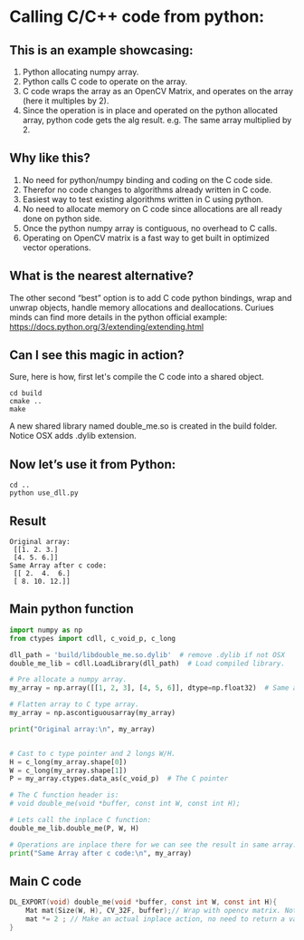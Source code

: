 # Calling C/C++ code from python:

## This is an example showcasing:
1. Python allocating numpy array.
2. Python calls C code to operate on the array.
3. C code wraps the array as an OpenCV Matrix, and operates on the array (here it multiples by 2).
4. Since the operation is in place and operated on the python allocated array, python code gets the alg result. e.g. The same array multiplied by 2.

## Why like this?
1. No need for python/numpy binding and coding on the C code side.
2. Therefor no code changes to algorithms already written in C code.
3. Easiest way to test existing algorithms written in C using python.
4. No need to allocate memory on C code since allocations are all ready done on python side.
5. Once the python numpy array is contiguous, no overhead to C calls.
6. Operating on OpenCV matrix is a fast way to get built in optimized vector operations.


## What is the nearest alternative?
The other second “best” option is to add C code python bindings, wrap and unwrap objects, handle memory allocations and deallocations. Curiues minds can find more details in the python official example: https://docs.python.org/3/extending/extending.html


## Can I see this magic in action?
Sure, here is how, first let's compile the C code into a shared object.

```
cd build
cmake ..
make
```

A new shared library named double_me.so is created in the build folder.
Notice OSX adds .dylib extension.

## Now let’s use it from Python:
```
cd ..
python use_dll.py
```


## Result
```
Original array:
 [[1. 2. 3.]
 [4. 5. 6.]]
Same Array after c code:
 [[ 2.  4.  6.]
 [ 8. 10. 12.]]
```

## Main python function

```python
import numpy as np
from ctypes import cdll, c_void_p, c_long

dll_path = 'build/libdouble_me.so.dylib'  # remove .dylib if not OSX
double_me_lib = cdll.LoadLibrary(dll_path)  # Load compiled library.

# Pre allocate a numpy array.
my_array = np.array([[1, 2, 3], [4, 5, 6]], dtype=np.float32)  # Same as CV_32F

# Flatten array to C type array.
my_array = np.ascontiguousarray(my_array)

print("Original array:\n", my_array)


# Cast to c type pointer and 2 longs W/H.
H = c_long(my_array.shape[0])
W = c_long(my_array.shape[1])
P = my_array.ctypes.data_as(c_void_p)  # The C pointer

# The C function header is:
# void double_me(void *buffer, const int W, const int H);

# Lets call the inplace C function:
double_me_lib.double_me(P, W, H)

# Operations are inplace there for we can see the result in same array.
print("Same Array after c code:\n", my_array)

```

## Main C code
```C
DL_EXPORT(void) double_me(void *buffer, const int W, const int H){
    Mat mat(Size(W, H), CV_32F, buffer);// Wrap with opencv matrix. Notice assume np.float32. watch out, no type checks.
    mat *= 2 ; // Make an actual inplace action, no need to return a value.
}
```
